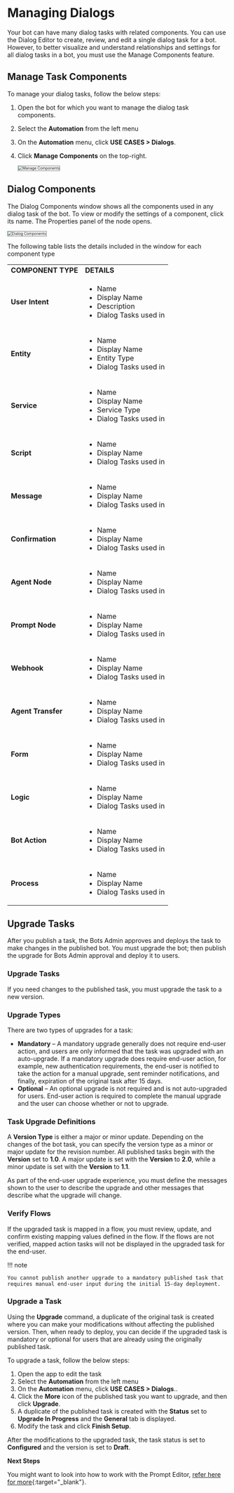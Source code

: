 # Managing Dialogs

Your bot can have many dialog tasks with related components. You can use the Dialog Editor to create, review, and edit a single dialog task for a bot. However, to better visualize and understand relationships and settings for all dialog tasks in a bot, you must use the Manage Components feature.


## Manage Task Components

To manage your dialog tasks, follow the below steps:

1. Open the bot for which you want to manage the dialog task components.
2. Select the **Automation** from the left menu
3. On the **Automation** menu, click **USE CASES > Dialogs**.
4. Click **Manage Components** on the top-right.

    <img src="../images/manage-components-img1.png" alt="Manage Components" title="Manage Components" style="border: 1px solid gray; zoom:60%;">


## Dialog Components

The Dialog Components window shows all the components used in any dialog task of the bot. To view or modify the settings of a component, click its name. The Properties panel of the node opens.

<img src="../images/manage-components-img2.png" alt="Dialog Components" title="Dialog Components" style="border: 1px solid gray; zoom:60%;">

The following table lists the details included in the window for each component type


<table>
  <tr>
   <td><strong>COMPONENT TYPE</strong>
   </td>
   <td><strong>DETAILS</strong>
   </td>
  </tr>
  <tr>
   <td><strong>User Intent</strong>
   </td>
   <td>
<ul>

<li>Name

<li>Display Name

<li>Description

<li>Dialog Tasks used in
</li>
</ul>
   </td>
  </tr>
  <tr>
   <td><strong>Entity</strong>
   </td>
   <td>
<ul>

<li>Name

<li>Display Name

<li>Entity Type

<li>Dialog Tasks used in
</li>
</ul>
   </td>
  </tr>
  <tr>
   <td><strong>Service</strong>
   </td>
   <td>
<ul>

<li>Name

<li>Display Name

<li>Service Type

<li>Dialog Tasks used in
</li>
</ul>
   </td>
  </tr>
  <tr>
   <td><strong>Script</strong>
   </td>
   <td>
<ul>

<li>Name

<li>Display Name

<li>Dialog Tasks used in
</li>
</ul>
   </td>
  </tr>
  <tr>
   <td><strong>Message</strong>
   </td>
   <td>
<ul>

<li>Name

<li>Display Name

<li>Dialog Tasks used in
</li>
</ul>
   </td>
  </tr>
  <tr>
   <td><strong>Confirmation</strong>
   </td>
   <td>
<ul>

<li>Name

<li>Display Name

<li>Dialog Tasks used in
</li>
</ul>
   </td>
  </tr>
  <tr>
   <td><strong>Agent Node</strong>
   </td>
   <td>
<ul>

<li>Name

<li>Display Name

<li>Dialog Tasks used in
</li>
</ul>
   </td>
  </tr>
  <tr>
   <td><strong>Prompt Node</strong>
   </td>
   <td>
<ul>

<li>Name

<li>Display Name

<li>Dialog Tasks used in
</li>
</ul>
   </td>
  </tr>
  <tr>
   <td><strong>Webhook</strong>
   </td>
   <td>
<ul>

<li>Name

<li>Display Name

<li>Dialog Tasks used in
</li>
</ul>
   </td>
  </tr>
  <tr>
   <td><strong>Agent Transfer</strong>
   </td>
   <td>
<ul>

<li>Name

<li>Display Name

<li>Dialog Tasks used in
</li>
</ul>
   </td>
  </tr>
  <tr>
   <td><strong>Form</strong>
   </td>
   <td>
<ul>

<li>Name

<li>Display Name

<li>Dialog Tasks used in
</li>
</ul>
   </td>
  </tr>
  <tr>
   <td><strong>Logic</strong>
   </td>
   <td>
<ul>

<li>Name

<li>Display Name

<li>Dialog Tasks used in
</li>
</ul>
   </td>
  </tr>
  <tr>
   <td><strong>Bot Action</strong>
   </td>
   <td>
<ul>

<li>Name

<li>Display Name

<li>Dialog Tasks used in
</li>
</ul>
   </td>
  </tr>
  <tr>
   <td><strong>Process</strong>
   </td>
   <td>
<ul>

<li>Name

<li>Display Name

<li>Dialog Tasks used in
</li>
</ul>
   </td>
  </tr>
</table>

## Upgrade Tasks

After you publish a task, the Bots Admin approves and deploys the task to make changes in the published bot. You must upgrade the bot; then publish the upgrade for Bots Admin approval and deploy it to users.

### Upgrade Tasks

If you need changes to the published task, you must upgrade the task to a new version.

### Upgrade Types

There are two types of upgrades for a task:

* **Mandatory** – A mandatory upgrade generally does not require end-user action, and users are only informed that the task was upgraded with an auto-upgrade. If a mandatory upgrade does require end-user action, for example, new authentication requirements, the end-user is notified to take the action for a manual upgrade, sent reminder notifications, and finally, expiration of the original task after 15 days.
* **Optional** – An optional upgrade is not required and is not auto-upgraded for users. End-user action is required to complete the manual upgrade and the user can choose whether or not to upgrade.


### Task Upgrade Definitions

A **Version Type** is either a major or minor update. Depending on the changes of the bot task, you can specify the version type as a minor or major update for the revision number. All published tasks begin with the **Version** set to **1.0**. A major update is set with the **Version** to **2.0**, while a minor update is set with the **Version** to **1.1**.

As part of the end-user upgrade experience, you must define the messages shown to the user to describe the upgrade and other messages that describe what the upgrade will change.


### Verify Flows

If the upgraded task is mapped in a flow, you must review, update, and confirm existing mapping values defined in the flow. If the flows are not verified, mapped action tasks will not be displayed in the upgraded task for the end-user.

!!! note

    You cannot publish another upgrade to a mandatory published task that requires manual end-user input during the initial 15-day deployment.


### Upgrade a Task

Using the **Upgrade** command, a duplicate of the original task is created where you can make your modifications without affecting the published version. Then, when ready to deploy, you can decide if the upgraded task is mandatory or optional for users that are already using the originally published task.

To upgrade a task, follow the below steps:

1. Open the app to edit the task
2. Select the **Automation** from the left menu
3. On the **Automation** menu, click **USE CASES > Dialogs**..
4. Click the **More** icon of the published task you want to upgrade, and then click **Upgrade**.
5. A duplicate of the published task is created with the **Status** set to **Upgrade In Progress** and the **General** tab is displayed.
6. Modify the task and click **Finish Setup**.

After the modifications to the upgraded task, the task status is set to **Configured** and the version is set to **Draft**.

**Next Steps**

You might want to look into how to work with the Prompt Editor, [refer here for more](../prompt-editor/){:target="_blank"}.